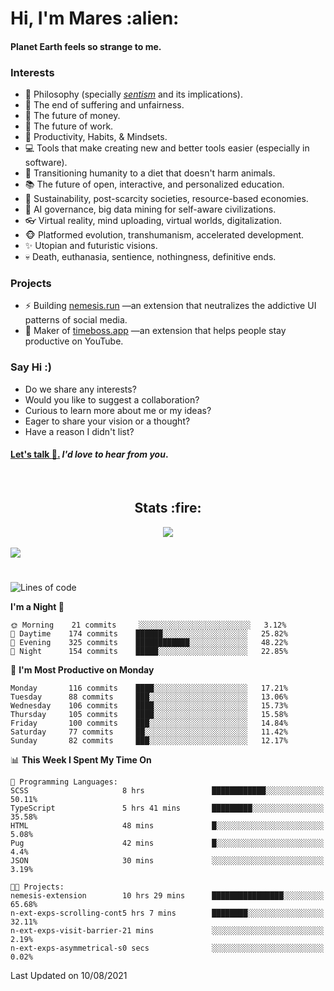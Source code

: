 <h1>Hi, I'm Mares :alien:</h1>

#### Planet Earth feels so strange to me.

### **Interests**

- 🌊 Philosophy (specially [_sentism_][sentismmedium] and its implications).
- 🎯 The end of suffering and unfairness.
- 💸 The future of money.
- 💼 The future of work.
- 🧠 Productivity, Habits, & Mindsets.
- 💻 Tools that make creating new and better tools easier (especially in software).
- 🥗 Transitioning humanity to a diet that doesn't harm animals.
- 📚 The future of open, interactive, and personalized education.
- 🌱 Sustainability, post-scarcity societies, resource-based economies.
- 🤖 AI governance, big data mining for self-aware civilizations.
- 👓 Virtual reality, mind uploading, virtual worlds, digitalization.
- 🐵 Platformed evolution, transhumanism, accelerated development.
- ✨ Utopian and futuristic visions.
- 💀 Death, euthanasia, sentience, nothingness, definitive ends.


### **Projects**

- ⚡ Building [nemesis.run](https://nemesis.run) —an extension that neutralizes the addictive UI patterns of social media.
- 💎 Maker of [timeboss.app](https://timeboss.app) —an extension that helps people stay productive on YouTube.


### **Say Hi :)**

- Do we share any interests?
- Would you like to suggest a collaboration?
- Curious to learn more about me or my ideas?
- Eager to share your vision or a thought?
- Have a reason I didn't list?

#### [Let's talk :wave:.](mailto:mareszhar@gmail.com) _I'd love to hear from you_.

[sentismmedium]: https://medium.com/@mareszhar/born-a-prisoner-a-reflection-about-life-its-struggles-and-a-plan-to-escape-d8566ce9b026

<br>

<h2 align="center">Stats :fire:</h2>

<div align="center">
  <img src="https://github-readme-streak-stats.herokuapp.com?user=mareszhar&theme=black-ice&hide_border=true&stroke=FFFFFF15&ring=DF8FFE&fire=DF8FFE&currStreakLabel=DF8FFE&background=1A232A&currStreakNum=86FFAB">
</div>

<!-- Add or remove this: &dates=B1AAB3FF at the end of the streak stats URL if they get bugged and aren't updating -->

<br>

<img src="https://activity-graph.herokuapp.com/graph?username=mareszhar&theme=nord&bg_color=00000000&color=979797&line=DF8FFE&point=00000000&area=true&hide_border=true">

<br>

<h1></h1>

<!--START_SECTION:waka-->
![Lines of code](https://img.shields.io/badge/From%20Hello%20World%20I%27ve%20Written-102597%20lines%20of%20code-blue)

**I'm a Night 🦉** 

```text
🌞 Morning    21 commits     ░░░░░░░░░░░░░░░░░░░░░░░░░   3.12% 
🌆 Daytime    174 commits    ██████░░░░░░░░░░░░░░░░░░░   25.82% 
🌃 Evening    325 commits    ████████████░░░░░░░░░░░░░   48.22% 
🌙 Night      154 commits    █████░░░░░░░░░░░░░░░░░░░░   22.85%

```
📅 **I'm Most Productive on Monday** 

```text
Monday       116 commits    ████░░░░░░░░░░░░░░░░░░░░░   17.21% 
Tuesday      88 commits     ███░░░░░░░░░░░░░░░░░░░░░░   13.06% 
Wednesday    106 commits    ████░░░░░░░░░░░░░░░░░░░░░   15.73% 
Thursday     105 commits    ████░░░░░░░░░░░░░░░░░░░░░   15.58% 
Friday       100 commits    ███░░░░░░░░░░░░░░░░░░░░░░   14.84% 
Saturday     77 commits     ██░░░░░░░░░░░░░░░░░░░░░░░   11.42% 
Sunday       82 commits     ███░░░░░░░░░░░░░░░░░░░░░░   12.17%

```


📊 **This Week I Spent My Time On** 

```text
💬 Programming Languages: 
SCSS                     8 hrs               ████████████░░░░░░░░░░░░░   50.11% 
TypeScript               5 hrs 41 mins       █████████░░░░░░░░░░░░░░░░   35.58% 
HTML                     48 mins             █░░░░░░░░░░░░░░░░░░░░░░░░   5.08% 
Pug                      42 mins             █░░░░░░░░░░░░░░░░░░░░░░░░   4.4% 
JSON                     30 mins             ░░░░░░░░░░░░░░░░░░░░░░░░░   3.19%

🐱‍💻 Projects: 
nemesis-extension        10 hrs 29 mins      ████████████████░░░░░░░░░   65.68% 
n-ext-exps-scrolling-cont5 hrs 7 mins        ████████░░░░░░░░░░░░░░░░░   32.11% 
n-ext-exps-visit-barrier-21 mins             ░░░░░░░░░░░░░░░░░░░░░░░░░   2.19% 
n-ext-exps-asymmetrical-s0 secs              ░░░░░░░░░░░░░░░░░░░░░░░░░   0.02%

```


 Last Updated on 10/08/2021
<!--END_SECTION:waka-->

